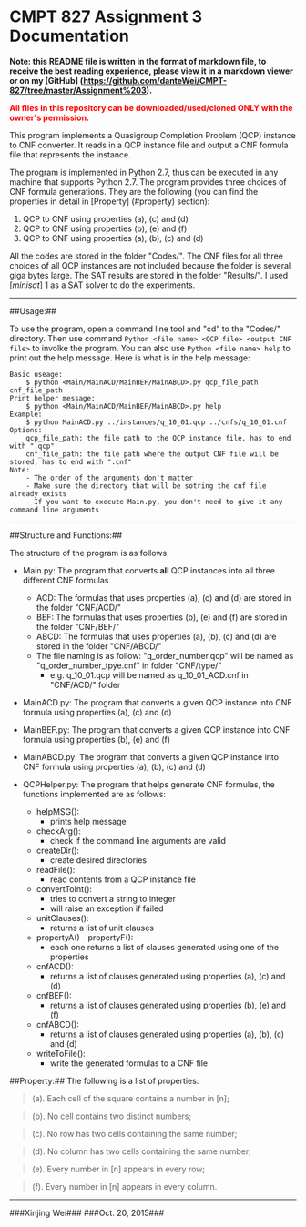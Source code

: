 CMPT 827 Assignment 3 Documentation
====
**Note: this README file is written in the format of markdown file, to receive the best reading experience, please view it in a markdown viewer or on my [GitHub] (https://github.com/danteWei/CMPT-827/tree/master/Assignment%203).** 

<span style="color:red">**All files in this repository can be downloaded/used/cloned ONLY with the owner's permission.**</span>

This program implements a Quasigroup Completion Problem (QCP) instance to CNF converter. It reads in a QCP instance file and output a CNF formula file that represents the instance. 

The program is implemented in Python 2.7, thus can be executed in any machine that supports Python 2.7. The program provides three choices of CNF formula generations. They are the following (you can find the properties in detail in [Property] (#property) section):

1. QCP to CNF using properties (a), (c) and (d)
2. QCP to CNF using properties (b), (e) and (f)
3. QCP to CNF using properties (a), (b), (c) and (d)

All the codes are stored in the folder "Codes/". The CNF files for all three choices of all QCP instances are not included because the folder is several giga bytes large. The SAT results are stored in the folder "Results/". I used [_minisat_] [1] as a SAT solver to do the experiments.

----
##Usage:##

To use the program, open a command line tool and "cd" to the "Codes/" directory. Then use command `Python <file name> <QCP file> <output CNF file>` to involke the program. You can also use `Python <file name> help` to print out the help message. Here is what is in the help message:

	Basic useage: 
		$ python <Main/MainACD/MainBEF/MainABCD>.py qcp_file_path cnf_file_path
	Print helper message: 
		$ python <Main/MainACD/MainBEF/MainABCD>.py help
	Example:
		$ python MainACD.py ../instances/q_10_01.qcp ../cnfs/q_10_01.cnf
	Options:
		qcp_file_path: the file path to the QCP instance file, has to end with ".qcp"
		cnf_file_path: the file path where the output CNF file will be stored, has to end with ".cnf"
	Note:
		- The order of the arguments don't matter
		- Make sure the directory that will be sotring the cnf file already exists
		- If you want to execute Main.py, you don't need to give it any command line arguments

----

##Structure and Functions:##

The structure of the program is as follows:

- Main.py: The program that converts **all** QCP instances into all three different CNF formulas
	- ACD: The formulas that uses properties (a), (c) and (d) are stored in the folder "CNF/ACD/"
	- BEF: The formulas that uses properties (b), (e) and (f) are stored in the folder "CNF/BEF/"
	- ABCD: The formulas that uses properties (a), (b), (c) and (d) are stored in the folder "CNF/ABCD/"
	- The file naming 
is as follow: "q\_order\_number.qcp" will be named as "q\_order\_number\_tpye.cnf" in folder "CNF/type/"
		- e.g. q\_10\_01.qcp will be named as q\_10\_01\_ACD.cnf in "CNF/ACD/" folder
- MainACD.py: The program that converts a given QCP instance into CNF formula using properties (a), (c) and (d)

- MainBEF.py: The program that converts a given QCP instance into CNF formula using properties (b), (e) and (f)

- MainABCD.py: The program that converts a given QCP instance into CNF formula using properties (a), (b), (c) and (d)

- QCPHelper.py: The program that helps generate CNF formulas, the functions implemented are as follows:
	- helpMSG(): 
		- prints help message
	- checkArg(): 
		- check if the command line arguments are valid
	- createDir(): 
		- create desired directories
	- readFile(): 
		- read contents from a QCP instance file
	- convertToInt(): 
		- tries to convert a string to integer 
		- will raise an exception if failed
	- unitClauses(): 
		- returns a list of unit clauses
	- propertyA() - propertyF():
		- each one returns a list of clauses generated using one of the properties
	- cnfACD():
		- returns a list of clauses generated using properties (a), (c) and (d)
	- cnfBEF():
		- returns a list of clauses generated using properties (b), (e) and (f)
	- cnfABCD():
		- returns a list of clauses generated using properties (a), (b), (c) and (d)
	- writeToFile():
		- write the generated formulas to a CNF file


##Property:##
The following is a list of properties:

>(a). Each cell of the square contains a number in [n];

>(b). No cell contains two distinct numbers;

>(c). No row has two cells containing the same number;

>(d). No column has two cells containing the same number;
>(e). Every number in [n] appears in every row;
>(f). Every number in [n] appears in every column.

----

###Xinjing Wei###
###Oct. 20, 2015###


[1]: https://github.com/niklasso/minisat

